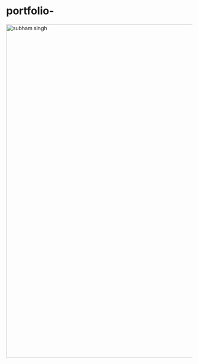 # portfolio-
 <html>  
<body>
    <img src="https://media3.giphy.com/media/kz6cm1kKle2MYkHtJF/giphy.gif" alt="subham singh" width="900px" >
</body>
</html>
